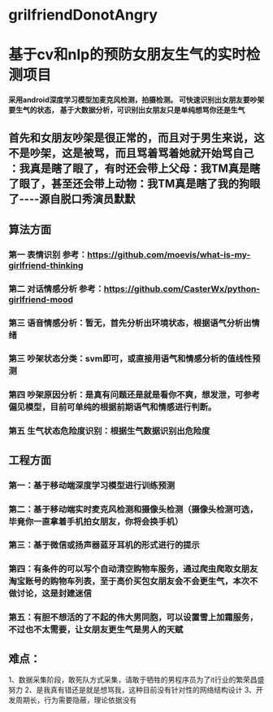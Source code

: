 # grilfriendDonotAngry
# 基于cv和nlp的预防女朋友生气的实时检测项目
#### 采用android深度学习模型加麦克风检测，拍摄检测。 可快速识别出女朋友要吵架要生气的状态， 基于大数据分析，可识别出女朋友只是单纯想骂你还是生气

## 首先和女朋友吵架是很正常的，而且对于男生来说，这不是吵架，这是被骂，而且骂着骂着她就开始骂自己 ：我真是瞎了眼了，有时还会带上父母：我TM真是瞎了眼了，甚至还会带上动物：我TM真是瞎了我的狗眼了----源自脱口秀演员默默
## 算法方面
### 第一 表情识别 参考：https://github.com/moevis/what-is-my-girlfriend-thinking
### 第二 对话情感分析 参考：https://github.com/CasterWx/python-girlfriend-mood
### 第三 语音情感分析：暂无，首先分析出环境状态，根据语气分析出情绪
### 第三 吵架状态分类：svm即可，或直接用语气和情感分析的值线性预测
### 第四 吵架原因分析：是真有问题还是就是看你不爽，想发泄，可参考偏见模型，目前可单纯的根据前期语气和情感进行判断。
### 第五 生气状态危险度识别：根据生气数据识别出危险度
## 工程方面
### 第一：基于移动端深度学习模型进行训练预测
### 第二：基于移动端实时麦克风检测和摄像头检测（摄像头检测可选，毕竟你一直拿着手机拍女朋友，你将会换手机）
### 第三：基于微信或扬声器蓝牙耳机的形式进行的提示
### 第四：有条件的可以写个自动清空购物车服务，通过爬虫爬取女朋友淘宝账号的购物车列表，至于高价买包女朋友会不会更生气，本次不做讨论，这是封建迷信
### 第五：有胆不想活的了不起的伟大男同胞，可以设置雪上加霜服务，不过也不太需要，让女朋友更生气是男人的天赋
## 难点：
1、数据采集阶段，敢死队方式采集，请敢于牺牲的男程序员为了it行业的繁荣昌盛努力
2、是我真有错还是就是想骂我，这种目前没有针对性的网络结构设计
3、开发周期长，行为需要隐蔽，理论依据没有
